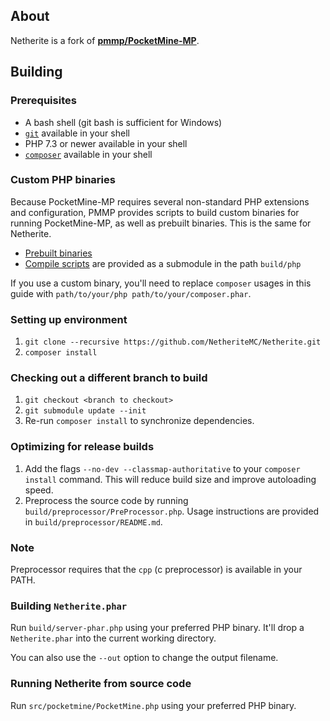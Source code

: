 ## About

Netherite is a fork of **[pmmp/PocketMine-MP](https://github.com/pmmp/PocketMine-MP)**.

## Building

### Prerequisites
- A bash shell (git bash is sufficient for Windows)
- [`git`](https://git-scm.com) available in your shell
- PHP 7.3 or newer available in your shell
- [`composer`](https://getcomposer.org) available in your shell

### Custom PHP binaries
Because PocketMine-MP requires several non-standard PHP extensions and configuration, PMMP provides scripts to build custom binaries for running PocketMine-MP, as well as prebuilt binaries. This is the same for Netherite.

- [Prebuilt binaries](https://jenkins.pmmp.io/job/PHP-7.3-Aggregate)
- [Compile scripts](https://github.com/pmmp/php-build-scripts) are provided as a submodule in the path `build/php`

If you use a custom binary, you'll need to replace `composer` usages in this guide with `path/to/your/php path/to/your/composer.phar`.

### Setting up environment
1. `git clone --recursive https://github.com/NetheriteMC/Netherite.git`
2. `composer install`

### Checking out a different branch to build
1. `git checkout <branch to checkout>`
2. `git submodule update --init`
3. Re-run `composer install` to synchronize dependencies.

### Optimizing for release builds
1. Add the flags `--no-dev --classmap-authoritative` to your `composer install` command. This will reduce build size and improve autoloading speed.
2. Preprocess the source code by running `build/preprocessor/PreProcessor.php`. Usage instructions are provided in `build/preprocessor/README.md`.

### Note
Preprocessor requires that the `cpp` (c preprocessor) is available in your PATH.

### Building `Netherite.phar`
Run `build/server-phar.php` using your preferred PHP binary. It'll drop a `Netherite.phar` into the current working directory.

You can also use the `--out` option to change the output filename.

### Running Netherite from source code
Run `src/pocketmine/PocketMine.php` using your preferred PHP binary.
